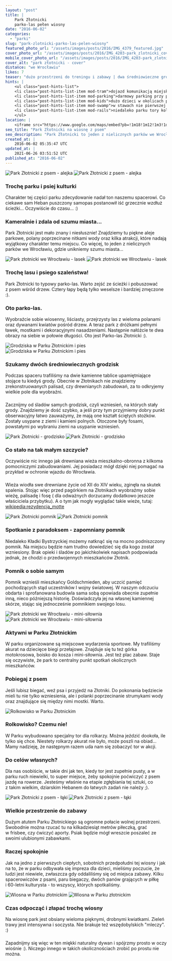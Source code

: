 ```yaml
---
layout: "post"
title: |
    Park Złotnicki
    parko-las pełen wiosny
date: "2016-06-02"
categories:
  - "parki"
slug: "park-zlotnicki-parko-las-pelen-wiosny"
featured_photo_url: "/assets/images/posts/2016/IMG_4379_featured.jpg"
cover_photo_url: "/assets/images/posts/2016/IMG_4203-park_zlotnicki_cover.jpg"
mobile_cover_photo_url: "/assets/images/posts/2016/IMG_4203-park_zlotnicki_mobile_cover.jpg"
cover_alt: "park złotnicki - cover"
distance: "we Wrocławiu"
likes: 7
teaser: "dużo przestrzeni do treningu i zabawy | dwa średniowieczne grodziska | z dala od szumu miasta"
hints: |
    <ul class="post-hints-list">
    <li class="post-hints-list-item mod-tram">dojazd komunikacją miejską<br><a href="//jakdojade.pl?tn=Park+Z%C5%82otnicki&td=&tc=51.13692:16.88392&cid=2000" target="_blank">sprawdź na jakdojadę.pl</a></li>
    <li class="post-hints-list-item mod-parking">darmowy parking przy parku. Można też stanąć przy drodze</li>
    <li class="post-hints-list-item mod-kids">dużo dzieci w okolicach placu zabaw</li>
    <li class="post-hints-list-item mod-swamp">w stawach nie pierwszej czystości woda (mówiąc delikatnie :)</li>
    <li class="post-hints-list-item mod-rails">niedaleko parku tory kolejowe</li>
    </ul>
location: |
    <iframe src="https://www.google.com/maps/embed?pb=!1m18!1m12!1m3!1d2503.505958227372!2d16.87734925164782!3d51.13602027947563!2m3!1f0!2f0!3f0!3m2!1i1024!2i768!4f13.1!3m3!1m2!1s0x470f9555badd9f37%3A0xda1b656ed46c9fa!2sPark+Z%C5%82otnicki!5e0!3m2!1sen!2spl!4v1463417697358" allowfullscreen></iframe>
seo_title: "Park Złotnicki na wiosnę z psem"
seo_description: "Park Złotnicki to jeden z nielicznych parków we Wrocławiu, gdzie unikniemy szumu miasta. Opisujemy atmosferę, atrakcje i lokalizację parku."
created_at: |
    2016-06-02 05:35:47 UTC
updated_at: |
    2021-06-26 03:51:52 UTC
published_at: "2016-06-02"
---
```


<section class="post-section">
  <div class="post-section-photo">
    <img alt="Park Złotnicki z psem - alejka" class="desktop" src="{{ '/assets/images/posts/2016/IMG_4215.jpg' | relative_url }}">
    <img alt="Park Złotnicki z psem - alejka" class="mobile" src="{{ '/assets/images/posts/2016/IMG_4215_cropped.jpg' | relative_url }}">
  </div>
  <div class="post-section-wrapper">
    <section class="post-section-content mod-dog">
      <h1>Trochę parku i psiej kulturki</h1>
      <p>
        Charakter tej części parku zdecydowanie nadał ton
naszemu spacerowi. Co ciekawe sam Heban puszczony
samopas postanowił iść grzecznie wzdłuż ścieżki...
Oczywiście do czasu... :)
      </p>
    </section>
    <section class="post-section-content mod-human">
      <h1>Kameralnie i zdala od szumu miasta...</h1>
      <p>Park Złotnicki jest mało znany i niesłusznie!
Znajdziemy tu piękne aleje parkowe, polany poprzecinane nitkami wody oraz kilka atrakcji, które nadają wyjątkowy charakter temu miejscu. Co więcej, to jeden z nielicznych parków
we Wrocławiu, gdzie unikniemy szumu miasta...
     </p>
    </section>
  </div>
</section>
<section class="post-section">
  <div class="post-section-photo">
    <img alt="Park złotnicki we Wrocławiu - lasek" class="desktop" src="{{ '/assets/images/posts/2016/IMG_4179.jpg' | relative_url }}">
   <img alt="Park złotnicki we Wrocławiu - lasek" class="mobile" src="{{ '/assets/images/posts/2016/IMG_4179_cropped.jpg' | relative_url }}">
  </div>
  <div class="post-section-wrapper">
    <section class="post-section-content mod-dog">
      <h1>Trochę lasu i psiego szaleństwa!</h1>
      <p>
        Park Złotnicki to typowy parko-las. Warto zejść ze
ścieżki i pobuszować z psem wśród drzew. Cztery łapy będą tylko weselsze i bardziej zmęczone :).
      </p>
    </section>
    <section class="post-section-content mod-human">
      <h1>Oto parko-las.</h1>
      <p>
        Wyobraźcie sobie wiosenny, liściasty, przejrzysty las z wieloma polanami oraz dywanami kwiatów pośród drzew. A teraz park z dróżkami pełnymi ławek, mostkami i dekoracyjnymi nasadzeniami. Następnie nałóżcie te dwa obrazy na siebie w połowie długości. Oto jest Parko-las Złotnicki :).
      </p>
    </section>
  </div>
</section>
<section class="post-section">
  <div class="post-section-photo">
    <img alt="Grodziska w Parku Złotnickim i pies" class="desktop" src="{{ '/assets/images/posts/2016/IMG_4379.jpg' | relative_url }}">
    <img alt="Grodziska w Parku Złotnickim i pies" class="mobile" src="{{ '/assets/images/posts/2016/IMG_4379_cropped.jpg' | relative_url }}">
  </div>
  <div class="post-section-wrapper">
    <section class="post-section-content mod-dog">
      <h1>Szukamy dwóch średniowiecznych
grodzisk</h1>
      <p>
        Podczas spaceru trafiliśmy na dwie kamienne tablice
upamiętniające stojące tu  kiedyś grody. Obecnie w Złotnikach
nie znajdziemy zrekonstruowanych palisad, czy drewnianych zabudowań, za to odkryjemy wielkie pole dla wyobraźni.
      </p>
    </section>
    <section class="post-section-content mod-human">
      <h1></h1>
      <p>
      Zacznijmy od śladów samych grodzisk, czyli wzniesień, na których stały grody. Znajdziemy je dość szybko, a jeśli przy tym przyjmiemy dobry punkt obserwacyjny łatwo  zauważymy, że mają one kształt ściętych stożków. Zostały usypane z ziemi i kamieni polnych. Otoczone były fosami, powstałymi po wybraniu ziemi na usypanie wzniesień.
      </p>
    </section>
  </div>
</section>
<section class="post-section">
  <div class="post-section-photo">
    <img alt="Park Złotnicki - grodzisko" class="desktop" src="{{ '/assets/images/posts/2016/IMG_4289.jpg' | relative_url }}">
    <img alt="Park Złotnicki - grodzisko" class="mobile" src="{{ '/assets/images/posts/2016/IMG_4289_cropped.jpg' | relative_url }}">
  </div>
  <div class="post-section-wrapper">
    <section class="post-section-content mod-dog">
      <h1>Co stało na tak małym szczycie?</h1>
      <p>
        Oczywiście nic innego jak drewniana wieża mieszkalno-obronna z kilkoma pomocniczymi zabudowaniami. Jej posiadacz mógł dzięki niej pomagać na przykład w ochronie wjazdu do Wrocławia.
      </p>
    </section>
    <section class="post-section-content mod-human">
      <h1></h1>
      <p> Wieża wiodła swe drewniane życie od XII do XIV wieku, zginęła na skutek spalenia.  Stojąc więc przed pagórkiem na Złotnikach wyobraźmy sobie wieżę, palisadę i fosę ( dla odważnych dorzucamy dodatkowo jeszcze właściciela przybytku). A o tym jak mogły wyglądać takie wieże, tutaj: <a href="//pl.wikipedia.org/wiki/Rezydencja_rycerska_typu_motte#Konstrukcja" target="_blank"> wikipedia:rezydencja_motte</a>
      </p>
    </section>
  </div>
</section>
<section class="post-section">
  <div class="post-section-photo">
    <img alt="Park Złotnicki pomnik" class="desktop" src="{{ '/assets/images/posts/2016/IMG_4326.jpg' | relative_url }}">
    <img alt="Park Złotnicki pomnik" class="mobile" src="{{ '/assets/images/posts/2016/IMG_4326_cropped.jpg' | relative_url }}">
  </div>
  <div class="post-section-wrapper">
    <section class="post-section-content mod-dog">
      <h1>Spotkanie z paradoksem - zapomniany pomnik</h1>
      <p>
        Niedaleko Kładki Bystrzyckiej możemy natknąć się na mocno podniszczony pomnik. Na miejscu będzie nam trudno dowiedzieć się dla kogo został wzniesiony. Brak opieki i śladów po jakichkolwiek napisach podpowiada jednak, że chodzi o przedwojennych mieszkańców Złotnik.
      </p>
    </section>
    <section class="post-section-content mod-human">
      <h1>Pomnik o sobie samym</h1>
      <p>Pomnik wznieśli mieszkańcy Goldschmieden, aby uczcić pamięć pochodzących stąd uczestników I wojny światowej. W naszym odczuciu obdarta i sprofanowana budowla sama sobą opowiada obecnie zupełnie inną, nieco późniejszą historię. Doświadczyła jej na własnej kamiennej skórze, stając się jednocześnie pomnikiem swojego losu.
      </p>
    </section>
  </div>
</section>
<section class="post-section">
  <div class="post-section-photo">
    <img alt="Park złotnicki we Wrocławiu - mini-siłownia" class="desktop" src="{{ '/assets/images/posts/2016/IMG_4203.jpg' | relative_url }}">
    <img alt="Park złotnicki we Wrocławiu - mini-siłownia" class="mobile" src="{{ '/assets/images/posts/2016/IMG_4203_cropped.jpg' | relative_url }}">
  </div>
  <div class="post-section-wrapper">
    <section class="post-section-content mod-dog">
      <h1>Aktywni w Parku Złotnickim</h1>
      <p>
        W parku organizowane są miejscowe wydarzenia sportowe. My trafiliśmy akurat na dziecięce biegi przełajowe. Znajduje się tu też górka motokrosowa, boisko do kosza i mini-siłownia. Jest też plac zabaw. Staje się oczywiste, że park to centralny punkt spotkań okolicznych mieszkańców.
      </p>
    </section>
    <section class="post-section-content mod-human">
      <h1>Pobiegaj z psem</h1>
      <p>
        Jeśli lubisz biegać, weź psa i przyjedź na Złotniki. Do pokonania będziecie mieli tu nie tylko wzniesienia, ale i polanki poprzecinanie strumykami wody oraz znajdujące się między nimi mostki. Warto.
      </p>
    </section>
  </div>
</section>
<section class="post-section mod-vertical">
  <div class="post-section-photo">
    <img alt="Rolkowisko w Parku Złotnickim" src="{{ '/assets/images/posts/2016/IMG_4212.jpg' | relative_url }}">
  </div>
  <div class="post-section-wrapper">
    <section class="post-section-content mod-dog">
      <h1>Rolkowisko? Czemu nie!</h1>
      <p>
        W Parku wybudowano specjalny tor dla rolkarzy. Można jeździć dookoła, ile tylko się chce. Niestety rolkarzy akurat nie było, może poszli na obiad... Mamy nadzieję, że następnym razem uda nam się zobaczyć tor w akcji.
      </p>
    </section>
    <section class="post-section-content mod-human">
      <h1>Do celów własnych?</h1>
      <p>Dla nas osobiście, w takie dni jak ten, kiedy tor jest zupełnie pusty, a w parku ruch niewielki, to super miejsce, żeby spokojnie poćwiczyć z psem jazdę na rowerze. Jesteśmy właśnie na etapie zgłębiania tej sztuki, co z takim wielkim, dziarskim Hebanem do łatwych zadań nie należy ;).
      </p>
    </section>
  </div>
</section>
<section class="post-section">
  <div class="post-section-photo">
    <img alt="Park Złotnicki z psem - łąki" class="desktop" src="{{ '/assets/images/posts/2016/IMG_4358.jpg' | relative_url }}">
    <img alt="Park Złotnicki z psem - łąki" class="mobile" src="{{ '/assets/images/posts/2016/IMG_4358_cropped.jpg' | relative_url }}">
  </div>
  <div class="post-section-wrapper">
    <section class="post-section-content mod-dog">
      <h1>Wielkie przestrzenie do zabawy</h1>
      <p>
        Dużym atutem Parku Złotnickiego są ogromne połacie wolnej przestrzeni. Swobodnie można rzucać tu na kilkadziesiąt metrów piłeczką, grać w frisbee, czy ćwiczyć aporty. Psiak będzie mógł wreszcie poszaleć ze swoimi ulubionymi zabawkami.
      </p>
    </section>
    <section class="post-section-content mod-human">
      <h1>Raczej spokojnie</h1>
      <p>Jak na jedno z pierwszych ciepłych, sobotnich przedpołudni tej wiosny i jak na to, że w parku odbywała się impreza dla dzieci, mieliśmy poczucie, że ludzi jest niewiele, zwłaszcza gdy oddaliliśmy się od miejsca zabawy. Kilku spacerowiczów z psami, paru biegaczy, dwóch panów grających w piłkę i 60-letni kulturysta - to wszyscy, których spotkaliśmy.
      </p>
    </section>
  </div>
</section>
<section class="post-section">
  <div class="post-section-photo">
    <img alt="Wiosna w Parku złotnickim" class="desktop" src="{{ '/assets/images/posts/2016/IMG_4380.jpg' | relative_url }}">
    <img alt="Wiosna w Parku złotnickim" class="mobile" src="{{ '/assets/images/posts/2016/IMG_4380_cropped.jpg' | relative_url }}">
  </div>
  <div class="post-section-wrapper">
    <section class="post-section-content mod-dog">
      <h1>Czas odpocząć i złapać trochę wiosny</h1>
      <p>
        Na wiosnę park jest obsiany wieloma pięknymi, drobnymi kwiatkami. Zieleń trawy jest intensywna i soczysta. Nie brakuje też wszędobylskich "mleczy". :)
      </p>
    </section>
    <section class="post-section-content mod-human">
      <h1></h1>
        <p>
             Zapadnijmy się więc w ten miękki naturalny dywan i spójrzmy prosto w oczy wiośnie :). Niczego innego w takich okolicznościach zrobić po prostu nie można.
      </p>
    </section>
  </div>
</section>
